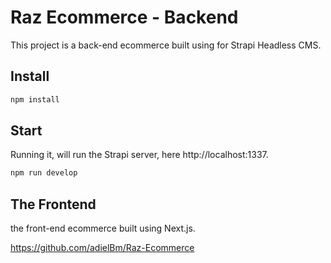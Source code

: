 # Raz Ecommerce - Backend

This project is a back-end ecommerce built using for Strapi Headless CMS.


## Install
```sh
npm install
```

## Start
Running it, will run the Strapi server, here http://localhost:1337.
```sh
npm run develop
```

## The Frontend

the front-end ecommerce built using Next.js.

https://github.com/adielBm/Raz-Ecommerce
